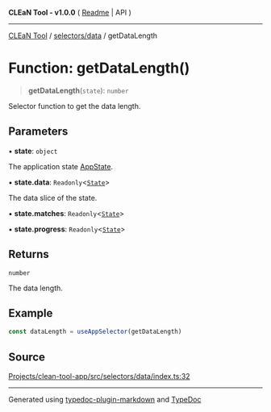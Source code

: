 **CLEaN Tool - v1.0.0** ( [Readme](../../../README.md) \| API )

***

[CLEaN Tool](../../../modules.md) / [selectors/data](../README.md) / getDataLength

# Function: getDataLength()

> **getDataLength**(`state`): `number`

Selector function to get the data length.

## Parameters

▪ **state**: `object`

The application state [AppState](../../../app/store/type-aliases/AppState.md).

▪ **state.data**: `Readonly`\<[`State`](../../../reducers/data/interfaces/State.md)\>

The data slice of the state.

▪ **state.matches**: `Readonly`\<[`State`](../../progress/private/interfaces/State.md)\>

▪ **state.progress**: `Readonly`\<[`State`](../../progress/private/interfaces/State.md)\>

## Returns

`number`

The data length.

## Example

```ts
const dataLength = useAppSelector(getDataLength)
```

## Source

[Projects/clean-tool-app/src/selectors/data/index.ts:32](https://github.com/yuckyh/clean-tool-app/)

***

Generated using [typedoc-plugin-markdown](https://www.npmjs.com/package/typedoc-plugin-markdown) and [TypeDoc](https://typedoc.org/)
